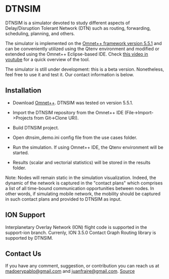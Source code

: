# DTNSIM #

DTNSIM is a simulator devoted to study different aspects of Delay/Disruption Tolerant Network (DTN) such as routing, forwarding, scheduling, planning, and others. 

The simulator is implemented on the [Omnet++ framework version 5.5.1](https://omnetpp.org/) and can be conveniently utilized using the Qtenv environment and modified or extended using the Omnet++ Eclipse-based IDE. Check [this video in youtube](https://youtu.be/_5HhfNULjtk) for a quick overview of the tool.

The simulator is still under development: this is a beta version. Nonetheless, feel free to use it and test it. Our contact information is below. 

## Installation ##

* Download [Omnet++](https://omnetpp.org/omnetpp). DTNSIM was tested on version 5.5.1.
* Import the DTNSIM repository from the Omnet++ IDE (File->Import->Projects from Git->Clone URI).
* Build DTNSIM project.

* Open dtnsim_demo.ini config file from the use cases folder.
* Run the simulation. If using Omnet++ IDE, the Qtenv environment will be started. 
* Results (scalar and vectorial statistics) will be stored in the results folder.

Note: Nodes will remain static in the simulation visualization. Indeed, the dynamic of the network is captured in the "contact plans" which comprises a list of all time-bound communication opportunities between nodes. In other words, if simulating mobile network, the mobility should be captured in such contact plans and provided to DTNSIM as input.

## ION Support ##

Interplanetary Overlay Network (ION) flight code is supported in the support-ion branch. Currenly, ION 3.5.0 Contact Graph Routing library is supported by DTNSIM.

## Contact Us ##

If you have any comment, suggestion, or contribution you can reach us at madoerypablo@gmail.com and juanfraire@gmail.com.
[Source](https://bitbucket.org/lcd-unc-ar/dtnsim/src/master/)
